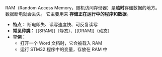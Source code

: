  RAM（Random Access Memory，随机访问存储器）是**临时**存储数据的地方。数据断电就会丢失。
 它主要用来 **存储正在运行中的程序和数据**。

- **特点：** 断电即失、读写速度快、可反复读写
- **常见种类：** [[SRAM]]（静态）、[[DRAM]]（动态）
- **举例：**
  - 打开一个 Word 文档时，它会被载入 RAM
  - 运行 STM32 程序中的变量，存放在 RAM 中